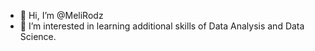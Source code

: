 - 👋 Hi, I’m @MeliRodz
- 👀 I’m interested in learning additional skills of Data Analysis and Data Science. 



<!---
MeliRodz/MeliRodz is a ✨ special ✨ repository because its `README.md` (this file) appears on your GitHub profile.
You can click the Preview link to take a look at your changes.
--->
